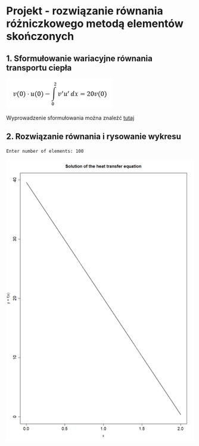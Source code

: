 # Projekt - rozwiązanie równania różniczkowego metodą elementów skończonych

## 1. Sformułowanie wariacyjne równania transportu ciepła

![Tux, the Linux mascot](./images/equation.png)

Wyprowadzenie sformułowania można znaleźć [tutaj](./SformułowanieWariacyjne.pdf)

## 2. Rozwiązanie równania i rysowanie wykresu

    Enter number of elements: 100

![Tux, the Linux mascot](./images/resized-plot-100.png)